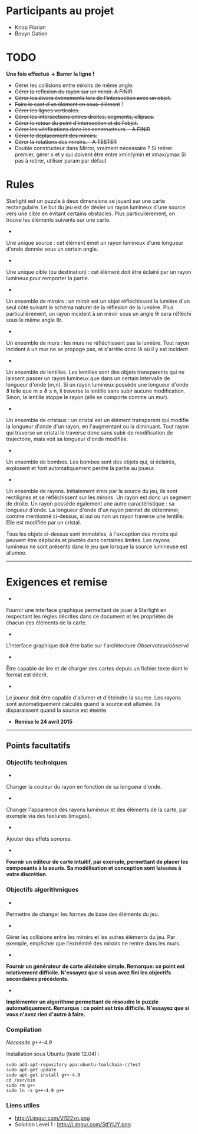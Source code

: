 # Participants au projet


  
* Knop Florian
* Bovyn Gatien

# TODO

**Une fois effectué -> Barrer la ligne !**

* Gérer les collisions entre miroirs de même angle.
* ~~Gérer la reflexion du rayon sur un miroir.  A FINIR~~
* ~~Gérer les divers évènements lors de l'intersection avec un objet.~~
* ~~Faire le cast d'un élément en sous-élément~~ !
* ~~Gérer les lignes verticales.~~
* ~~Gérer les intersections entres droites, segments, ellipses.~~
* ~~Gérer le retour du point d'intersection et de l'objet.~~
* ~~Gérer les vérifications dans les constructeurs. - A FINIR~~
* ~~Gérer le déplacement des miroirs.~~
* ~~Gérer la rotations des miroirs.   - A TESTER~~
* Double constructeur dans Mirror, vraiment nécessaire ? Si retirer premier, gérer x et y qui doivent être entre xmin/ymin et xmax/ymax
Si pas à retirer, utiliser param par défaut

# Rules

Starlight est un puzzle à deux dimensions se jouant sur une carte rectangulaire. 
Le but du jeu est de dévier un rayon lumineux d'une source vers
une cible en évitant certains obstacles. Plus particulièrement, on trouve les
éléments suivants sur une carte.

* 
Une unique source : cet élément émet un rayon 
lumineux d'une longueur d'onde donnée sous un certain angle.

* 
Une unique cible (ou destination) : cet élément doit être éclairé par un
rayon lumineux pour remporter la partie.

* 
Un ensemble de miroirs : un miroir est un objet réfléchissant la lumière
d'un seul côté suivant le schéma naturel de la réflexion de la lumière.
Plus particulièrement, un rayon incident à un miroir sous un angle &#x3b8;i
sera réfléchi sous le même angle &#x3b8;r.

* 
Un ensemble de murs : les murs ne réfléchissent pas la lumière. Tout
rayon incident à un mur ne se propage pas, et s'arrête donc là où
il y est incident.

* 
Un ensemble de lentilles. Les lentilles sont des objets transparents qui
ne laissent passer un rayon lumineux que dans un certain intervalle de
longueur d'onde [m,n].
Si un rayon lumineux possède une longueur d'onde &#x3d1;
telle que m &#x2264; &#x3d1;  &#x2264; n, il traverse la lentille sans subir aucune
modification. Sinon, la lentille stoppe le rayon (elle se comporte comme
un mur).

* 
Un ensemble de cristaux : un cristal est un élément transparent qui
modifie la longueur d'onde d'un rayon, en l'augmentant ou la diminuant.
Tout rayon qui traverse un cristal le traverse donc sans subir de
modification de trajectoire, mais voit sa longueur d'onde modifiée.

* 
Un ensemble de bombes. Les bombes sont des objets qui, si éclairés,
explosent et font automatiquement perdre la partie au joueur.

* 
Un ensemble de rayons. Initialement émis par la source du jeu, ils
sont rectilignes et se réfléchissent sur les miroirs. Un rayon est donc un
segment de droite. 
Un rayon possède également une autre caractéristique : sa
longueur d'onde. La longueur d'onde d'un rayon permet de déterminer,
comme mentionné ci-dessus, si oui ou non un rayon traverse une lentille.
Elle est modifiée par un cristal.


Tous les objets ci-dessus sont immobiles, à l'exception des miroirs qui
peuvent être déplacés et pivotés dans certaines limites.
Les rayons lumineux ne sont présents dans le jeu que lorsque la source lumineuse
est allumée.

***

# Exigences et remise

* 
Fournir une interface graphique permettant de jouer à Starlight
en respectant les règles décrites dans ce document et les propriétés 
de chacun des éléments de la carte.

* 
L'interface graphique doit être batie sur l'architecture *Observateur/observé*

*  
Être capable de lire et de charger des cartes depuis un fichier texte dont le format
est décrit.

*  
Le joueur doit être capable d'allumer et d'éteindre la source. Les rayons
sont automatiquement calculés quand la source est allumée. Ils disparaissent quand
la source est éteinte.

* **Remise le 24 avril 2015**

***

## Points facultatifs

### Objectifs techniques

* 
Changer la couleur du rayon en fonction de sa longueur d'onde.

*   
Changer l'apparence des rayons lumineux et des éléments de la carte, par exemple via
des textures (images).

* 
Ajouter des effets sonores.

* 
**Fournir un éditeur de carte intuitif, par exemple, permettant
de placer les composants à la souris. Sa modélisation et conception sont 
laissées à votre discrétion.**

### Objectifs algorithmiques

*   
Permettre de changer les formes de base des éléments du jeu.

*  
Gérer les collisions entre les miroirs et les autres éléments du jeu. 
Par exemple, empêcher que l'extrémité des miroirs ne rentre dans les murs.

* 
**Fournir un générateur de carte aléatoire simple. 
Remarque: ce point est relativement difficile. 
N'essayez que si vous avez fini les objectifs secondaires 
précédents.**

* 
**Implémenter un algorithme permettant de résoudre le puzzle
automatiquement. Remarque : ce point est très difficile. N'essayez
que si vous n'avez rien d'autre à faire.**

### Compilation

*Nécessite g++-4.9*

Installation sous Ubuntu (testé 12.04) :

```
sudo add-apt-repository ppa:ubuntu-toolchain-r/test
sudo apt-get update
sudo apt-get install g++-4.9
cd /usr/bin
sudo rm g++
sudo ln -s g++-4.9 g++
```

### Liens utiles

* http://i.imgur.com/Vl122xn.png
* Solution Level 1 : http://i.imgur.com/StfYIJY.png
